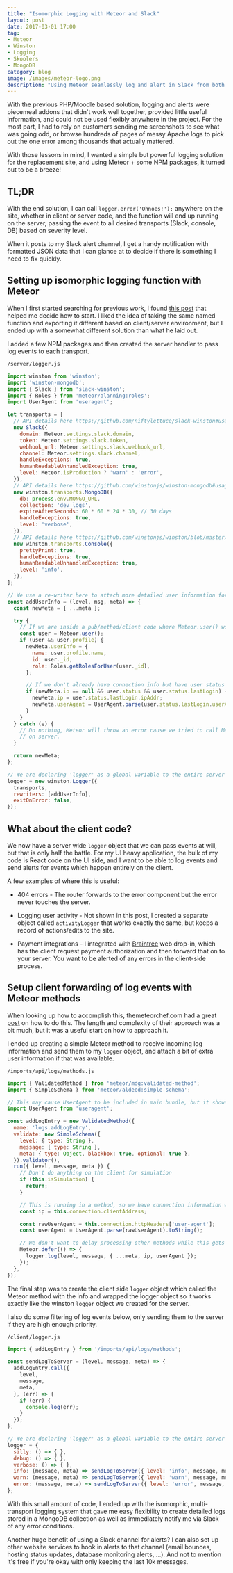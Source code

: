 ```yaml
---
title: "Isomorphic Logging with Meteor and Slack"
layout: post
date: 2017-03-01 17:00
tag:
- Meteor
- Winston
- Logging
- Skoolers
- MongoDB
category: blog
image: /images/meteor-logo.png
description: "Using Meteor seamlessly log and alert in Slack from both client & server"
---
```

With the previous PHP/Moodle based solution, logging and alerts were piecemeal addons that didn't work well together, provided little useful information, and could not be used flexibly anywhere in the project. For the most part, I had to rely on customers sending me screenshots to see what was going odd, or browse hundreds of pages of messy Apache logs to pick out the one error among thousands that actually mattered.

With those lessons in mind, I wanted a simple but powerful logging solution for the replacement site, and using Meteor + some NPM packages, it turned out to be a breeze!

## TL;DR

With the end solution, I can call `logger.error('Ohnoes!');` anywhere on the site, whether in client or server code, and the function will end up running on the server, passing the event to all desired transports (Slack, console, DB) based on severity level.

When it posts to my Slack alert channel, I get a handy notification with formatted JSON data that I can glance at to decide if there is something I need to fix quickly.

## Setting up isomorphic logging function with Meteor

When I first started searching for previous work, I found [this post](http://www.east5th.co/blog/2016/07/04/winston-and-meteor-13/) that helped me decide how to start. I liked the idea of taking the same named function and exporting it different based on client/server environment, but I ended up with a somewhat different solution than what he laid out.

I added a few NPM packages and then created the server handler to pass log events to each transport.

`/server/logger.js`
```js
import winston from 'winston';
import 'winston-mongodb';
import { Slack } from 'slack-winston';
import { Roles } from 'meteor/alanning:roles';
import UserAgent from 'useragent';

let transports = [
  // API details here https://github.com/niftylettuce/slack-winston#usage
  new Slack({
    domain: Meteor.settings.slack.domain,
    token: Meteor.settings.slack.token,
    webhook_url: Meteor.settings.slack.webhook_url,
    channel: Meteor.settings.slack.channel,
    handleExceptions: true,
    humanReadableUnhandledException: true,
    level: Meteor.isProduction ? 'warn' : 'error',
  }),
  // API details here https://github.com/winstonjs/winston-mongodb#usage
  new winston.transports.MongoDB({
    db: process.env.MONGO_URL,
    collection: 'dev_logs',
    expireAfterSeconds: 60 * 60 * 24 * 30, // 30 days
    handleExceptions: true,
    level: 'verbose',
  }),
  // API details here https://github.com/winstonjs/winston/blob/master/docs/transports.md#console-transport
  new winston.transports.Console({
    prettyPrint: true,
    handleExceptions: true,
    humanReadableUnhandledException: true,
    level: 'info',
  }),
];

// We use a re-writer here to attach more detailed user information for all logs events, if available
const addUserInfo = (level, msg, meta) => {
  const newMeta = { ...meta };

  try {
    // If we are inside a pub/method/client code where Meteor.user() works and have a profile, log the info
    const user = Meteor.user();
    if (user && user.profile) {
      newMeta.userInfo = {
        name: user.profile.name,
        id: user._id,
        role: Roles.getRolesForUser(user._id),
      };

      // If we don't already have connection info but have user status using 'mizzao/meteor-user-status', use that info
      if (newMeta.ip == null && user.status && user.status.lastLogin) {
        newMeta.ip = user.status.lastLogin.ipAddr;
        newMeta.userAgent = UserAgent.parse(user.status.lastLogin.userAgent).toString();
      }
    }
  } catch (e) {
    // Do nothing, Meteor will throw an error cause we tried to call Meteor.user() outside of a method or pub
    // on server.
  }

  return newMeta;
};

// We are declaring 'logger' as a global variable to the entire server application
logger = new winston.Logger({
  transports,
  rewriters: [addUserInfo],
  exitOnError: false,
});
```

## What about the client code?

We now have a server wide `logger` object that we can pass events at will, but that is only half the battle. For my UI heavy application, the bulk of my code is React code on the UI side, and I want to be able to log events and send alerts for events which happen entirely on the client.

A few examples of where this is useful:

* 404 errors -  The router forwards to the error component but the error never touches the server.

* Logging user activity - Not shown in this post, I created a separate object called `activityLogger` that works exactly the same, but keeps a record of actions/edits to the site.

* Payment integrations - I integrated with [Braintree](https://github.com/braintree/braintree-web-drop-in) web drop-in, which has the client request payment authorization and then forward that on to your server. You want to be alerted of any errors in the client-side process.

## Setup client forwarding of log events with Meteor methods

When looking up how to accomplish this, themeteorchef.com had a great [post](https://themeteorchef.com/tutorials/building-an-error-logger) on how to do this. The length and complexity of their approach was a bit much, but it was a useful start on how to approach it.

I ended up creating a simple Meteor method to receive incoming log information and send them to my `logger` object, and attach a bit of extra user information if that was available.

`/imports/api/logs/methods.js`
```js
import { ValidatedMethod } from 'meteor/mdg:validated-method';
import { SimpleSchema } from 'meteor/aldeed:simple-schema';

// This may cause UserAgent to be included in main bundle, but it shown this way for readability
import UserAgent from 'useragent'; 

const addLogEntry = new ValidatedMethod({
  name: 'logs.addLogEntry',
  validate: new SimpleSchema({
    level: { type: String },
    message: { type: String },
    meta: { type: Object, blackbox: true, optional: true },
  }).validator(),
  run({ level, message, meta }) {
    // Don't do anything on the client for simulation
    if (this.isSimulation) {
      return;
    }

    // This is running in a method, so we have connection information we can attach to the log event
    const ip = this.connection.clientAddress;

    const rawUserAgent = this.connection.httpHeaders['user-agent'];
    const userAgent = UserAgent.parse(rawUserAgent).toString();

    // We don't want to delay processing other methods while this gets logged with all transports
    Meteor.defer(() => {
      logger.log(level, message, { ...meta, ip, userAgent });
    });
  },
});
```

The final step was to create the client side `logger` object which called the Meteor method with the info and wrapped the logger object so it works exactly like the winston `logger` object we created for the server.

I also do some filtering of log events below, only sending them to the server if they are high enough priority.

`/client/logger.js`
```js
import { addLogEntry } from '/imports/api/logs/methods';

const sendLogToServer = (level, message, meta) => {
  addLogEntry.call({
    level,
    message,
    meta,
  }, (err) => {
    if (err) {
      console.log(err);
    }
  });
};

// We are declaring 'logger' as a global variable to the entire server application
logger = {
  silly: () => { },
  debug: () => { },
  verbose: () => { },
  info: (message, meta) => sendLogToServer({ level: 'info', message, meta }),
  warn: (message, meta) => sendLogToServer({ level: 'warn', message, meta }),
  error: (message, meta) => sendLogToServer({ level: 'error', message, meta }),
};
```

With this small amount of code, I ended up with the isomorphic, multi-transport logging system that gave me easy flexibility to create detailed logs stored in a MongoDB collection as well as immediately notify me via Slack of any error conditions.

Another huge benefit of using a Slack channel for alerts? I can also set up other website services to hook in alerts to that channel (email bounces, hosting status updates, database monitoring alerts, ...). And not to mention it's free if you're okay with only keeping the last 10k messages.
